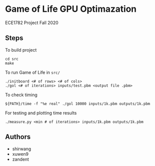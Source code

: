 # Game of Life GPU Optimazation
ECE1782 Project Fall 2020
## Steps
To build project
```
cd src
make
```
To run Game of Life in `src/`
```
./initboard <# of rows> <# of cols>
./gol <# of iterations> inputs/test.pbm <output file .pbm>
```
To check timing
```
${PATH}/time -f "%e real" ./gol 10000 inputs/1k.pbm outputs/1k.pbm
```
For testing and plotting time results
```
./measure.py <min # of iterations> inputs/1k.pbm outputs/1k.pbm
```
## Authors
* shirwang
* xuwen9
* zandent

